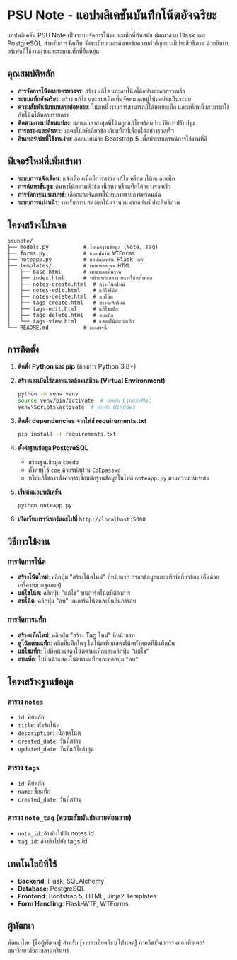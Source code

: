 # PSU Note - แอปพลิเคชันบันทึกโน้ตอัจฉริยะ

แอปพลิเคชัน PSU Note เป็นระบบจัดการโน้ตและแท็กที่ทันสมัย พัฒนาด้วย Flask และ PostgreSQL สำหรับการจัดเก็บ จัดระเบียบ และค้นหาข้อความสำคัญอย่างมีประสิทธิภาพ ด้วยอินเทอร์เฟซที่ใช้งานง่ายและระบบแท็กที่ยืดหยุ่น

## คุณสมบัติหลัก

- **การจัดการโน้ตแบบครบวงจร**: สร้าง แก้ไข และลบโน้ตได้อย่างสะดวกรวดเร็ว
- **ระบบแท็กอัจฉริยะ**: สร้าง แก้ไข และลบแท็กเพื่อจัดหมวดหมู่โน้ตอย่างเป็นระบบ
- **ความสัมพันธ์แบบหลายต่อหลาย**: โน้ตหนึ่งรายการสามารถมีได้หลายแท็ก และแท็กหนึ่งสามารถใช้กับโน้ตได้หลายรายการ
- **ติดตามการเปลี่ยนแปลง**: แสดงเวลาล่าสุดที่โน้ตถูกแก้ไขพร้อมประวัติการปรับปรุง
- **การกรองและค้นหา**: แสดงโน้ตที่เกี่ยวข้องกับแท็กที่เลือกได้อย่างรวดเร็ว
- **อินเทอร์เฟซที่ใช้งานง่าย**: ออกแบบด้วย Bootstrap 5 เพื่อประสบการณ์การใช้งานที่ดี

## ฟีเจอร์ใหม่ที่เพิ่มเข้ามา

- **ระบบการแจ้งเตือน**: แจ้งเตือนเมื่อมีการสร้าง แก้ไข หรือลบโน้ตและแท็ก
- **การค้นหาขั้นสูง**: ค้นหาโน้ตตามหัวข้อ เนื้อหา หรือแท็กได้อย่างรวดเร็ว
- **การจัดการแบบแบทช์**: เลือกและจัดการโน้ตหลายรายการพร้อมกัน
- **ระบบการแบ่งหน้า**: รองรับการแสดงผลโน้ตจำนวนมากอย่างมีประสิทธิภาพ

## โครงสร้างโปรเจค

```
psunote/
├── models.py           # โมเดลฐานข้อมูล (Note, Tag)
├── forms.py            # แบบฟอร์ม WTForms
├── noteapp.py          # แอปพลิเคชัน Flask หลัก
├── templates/          # เทมเพลตเพจ HTML
│   ├── base.html       # เทมเพลตพื้นฐาน
│   ├── index.html      # หน้าแรกแสดงรายการโน้ตทั้งหมด
│   ├── notes-create.html  # สร้างโน้ตใหม่
│   ├── notes-edit.html    # แก้ไขโน้ต
│   ├── notes-delete.html  # ลบโน้ต
│   ├── tags-create.html   # สร้างแท็กใหม่
│   ├── tags-edit.html     # แก้ไขแท็ก
│   ├── tags-delete.html   # ลบแท็ก
│   └── tags-view.html     # แสดงโน้ตตามแท็ก
└── README.md           # เอกสารนี้
```

## การติดตั้ง

1. **ติดตั้ง Python และ pip** (ต้องการ Python 3.8+)
2. **สร้างและเปิดใช้สภาพแวดล้อมเสมือน (Virtual Environment)**

   ```bash
   python -m venv venv
   source venv/bin/activate  # สำหรับ Linux/Mac
   venv\Scripts\activate  # สำหรับ Windows
   ```
3. **ติดตั้ง dependencies จากไฟล์ requirements.txt**

   ```bash
   pip install -r requirements.txt
   ```
4. **ตั้งค่าฐานข้อมูล PostgreSQL**

   - สร้างฐานข้อมูล `coedb`
   - ตั้งค่าผู้ใช้ `coe` ด้วยรหัสผ่าน `CoEpasswd`
   - หรือแก้ไขการตั้งค่าการเชื่อมต่อฐานข้อมูลในไฟล์ `noteapp.py` ตามความเหมาะสม
5. **เริ่มต้นแอปพลิเคชัน**

   ```bash
   python noteapp.py
   ```
6. **เปิดเว็บเบราว์เซอร์และไปที่** `http://localhost:5000`

## วิธีการใช้งาน

### การจัดการโน้ต

- **สร้างโน้ตใหม่**: คลิกปุ่ม "สร้างโน้ตใหม่" ที่หน้าแรก กรอกข้อมูลและแท็กที่เกี่ยวข้อง (คั่นด้วยเครื่องหมายจุลภาค)
- **แก้ไขโน้ต**: คลิกปุ่ม "แก้ไข" บนการ์ดโน้ตที่ต้องการ
- **ลบโน้ต**: คลิกปุ่ม "ลบ" บนการ์ดโน้ตและยืนยันการลบ

### การจัดการแท็ก

- **สร้างแท็กใหม่**: คลิกปุ่ม "สร้าง Tag ใหม่" ที่หน้าแรก
- **ดูโน้ตตามแท็ก**: คลิกที่แท็กใดๆ ในโน้ตเพื่อแสดงโน้ตทั้งหมดที่มีแท็กนั้น
- **แก้ไขแท็ก**: ไปที่หน้าแสดงโน้ตตามแท็กและคลิกปุ่ม "แก้ไข"
- **ลบแท็ก**: ไปที่หน้าแสดงโน้ตตามแท็กและคลิกปุ่ม "ลบ"

## โครงสร้างฐานข้อมูล

### ตาราง `notes`

- `id`: คีย์หลัก
- `title`: หัวข้อโน้ต
- `description`: เนื้อหาโน้ต
- `created_date`: วันที่สร้าง
- `updated_date`: วันที่แก้ไขล่าสุด

### ตาราง `tags`

- `id`: คีย์หลัก
- `name`: ชื่อแท็ก
- `created_date`: วันที่สร้าง

### ตาราง `note_tag` (ความสัมพันธ์หลายต่อหลาย)

- `note_id`: อ้างอิงไปยัง notes.id
- `tag_id`: อ้างอิงไปยัง tags.id

## เทคโนโลยีที่ใช้

- **Backend**: Flask, SQLAlchemy
- **Database**: PostgreSQL
- **Frontend**: Bootstrap 5, HTML, Jinja2 Templates
- **Form Handling**: Flask-WTF, WTForms

## ผู้พัฒนา

พัฒนาโดย [ชื่อผู้พัฒนา] สำหรับ [รายละเอียดวิชา/โปรเจค] ภาควิชาวิศวกรรมคอมพิวเตอร์ มหาวิทยาลัยสงขลานครินทร์
